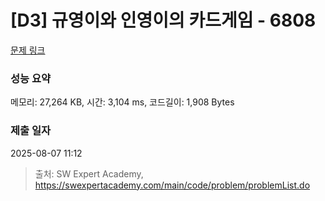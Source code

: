# [D3] 규영이와 인영이의 카드게임 - 6808 

[문제 링크](https://swexpertacademy.com/main/code/problem/problemDetail.do?contestProbId=AWgv9va6HnkDFAW0) 

### 성능 요약

메모리: 27,264 KB, 시간: 3,104 ms, 코드길이: 1,908 Bytes

### 제출 일자

2025-08-07 11:12



> 출처: SW Expert Academy, https://swexpertacademy.com/main/code/problem/problemList.do